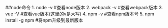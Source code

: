 ##node命令
	1. node -v		#查看node版本
	2. webpack -v	#查看webpack版本
	3. vue -V		#查看vue版本(这里的v是大写)
	4. npm -v		#查看npm版本号
	5. npm install -g npm	#将npm升级到最新版本